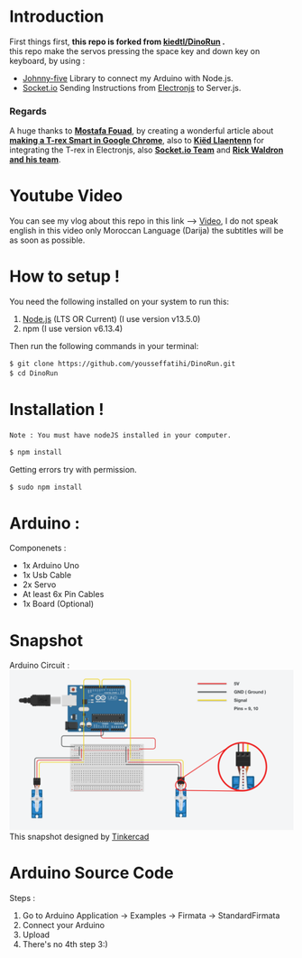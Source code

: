 # Introduction

First things first, **this repo is forked from [kiedtl/DinoRun](https://github.com/kiedtl/DinoRun) .**  
this repo make the servos pressing the space key and down key on keyboard, by using : 

 - [Johnny-five](https://github.com/rwaldron/johnny-five) Library to connect my Arduino with Node.js.
 - [Socket.io](https://github.com/socketio/socket.io) Sending Instructions from [Electronjs](https://www.electronjs.org/) to Server.js.

### Regards
A huge thanks to [**Mostafa Fouad**](https://github.com/teefouad), by creating a wonderful article about [**making a T-rex Smart in Google Chrome**](https://medium.com/@TeeFouad/making-the-t-rex-smarter-ebf9aea0660f), also to  [**Kiëd Llaentenn**](https://github.com/kiedtl) for integrating the T-rex in Electronjs, also [**Socket.io Team**](https://github.com/socketio) and [**Rick Waldron
 and his team**](https://github.com/rwaldron).

 # Youtube Video
 You can see my vlog about this repo in this link --> [Video](https://youtu.be/ZEcvsIrnE6o), I do not speak english in this video only Moroccan Language (Darija) the subtitles will be as soon as possible.
 
# How to setup !

You need the following installed on your system to run this:

 1. [Node.js](https://nodejs.org/en/) (LTS OR Current) (I use version v13.5.0)
 2. npm (I use version v6.13.4)

Then run the following commands in your terminal:


```sh
$ git clone https://github.com/yousseffatihi/DinoRun.git
$ cd DinoRun
```

# Installation !
`Note : You must have nodeJS installed in your computer.`

```sh
$ npm install
```
Getting errors try with permission.
```sh
$ sudo npm install
```

# Arduino :

Componenets :
  - 1x Arduino Uno
  - 1x Usb Cable
  - 2x Servo
  - At least 6x Pin Cables
  - 1x Board (Optional)

# Snapshot

Arduino Circuit : 
![](Circuit.png)
This snapshot designed by [Tinkercad](https://www.tinkercad.com/things/8aU1buNOmLk)

# Arduino Source Code
Steps :
 
 1. Go to Arduino Application -> Examples -> Firmata -> StandardFirmata
 2. Connect your Arduino
 3. Upload
 4. There's no 4th step 3:)